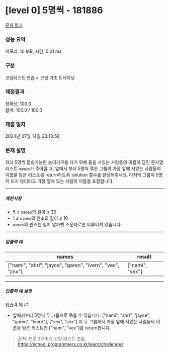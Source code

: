 # [level 0] 5명씩 - 181886 

[문제 링크](https://school.programmers.co.kr/learn/courses/30/lessons/181886) 

### 성능 요약

메모리: 10 MB, 시간: 0.01 ms

### 구분

코딩테스트 연습 > 코딩 기초 트레이닝

### 채점결과

정확성: 100.0<br/>합계: 100.0 / 100.0

### 제출 일자

2024년 07월 14일 23:13:56

### 문제 설명

<p>최대 5명씩 탑승가능한 놀이기구를 타기 위해 줄을 서있는 사람들의 이름이 담긴 문자열 리스트 <code>names</code>가 주어질 때, 앞에서 부터 5명씩 묶은 그룹의 가장 앞에 서있는 사람들의 이름을 담은 리스트를 return하도록 solution 함수를 완성해주세요. 마지막 그룹이 5명이 되지 않더라도 가장 앞에 있는 사람의 이름을 포함합니다.</p>

<hr>

<h5>제한사항</h5>

<ul>
<li>5 ≤ <code>names</code>의 길이 ≤ 30</li>
<li>1 ≤ <code>names</code>의 원소의 길이 ≤ 10</li>
<li><code>names</code>의 원소는 영어 알파벳 소문자로만 이루어져 있습니다.</li>
</ul>

<hr>

<h5>입출력 예</h5>
<table class="table">
        <thead><tr>
<th>names</th>
<th>result</th>
</tr>
</thead>
        <tbody><tr>
<td>["nami", "ahri", "jayce", "garen", "ivern", "vex", "jinx"]</td>
<td>["nami", "vex"]</td>
</tr>
</tbody>
      </table>
<hr>

<h5>입출력 예 설명</h5>

<p>입출력 예 #1</p>

<ul>
<li>앞에서부터 5명씩 두 그룹으로 묶을 수 있습니다. ["nami", "ahri", "jayce", "garen", "ivern"], ["vex", "jinx"] 이 두 그룹에서 가장 앞에 서있는 사람들의 이름을 담은 리스트인 ["nami", "vex"]를 return합니다.</li>
</ul>


> 출처: 프로그래머스 코딩 테스트 연습, https://school.programmers.co.kr/learn/challenges